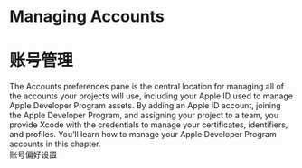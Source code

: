 # Managing Accounts  
# 账号管理

The Accounts preferences pane is the central location for managing all of the accounts your projects will use, including your Apple ID used to manage Apple Developer Program assets. By adding an Apple ID account, joining the Apple Developer Program, and assigning your project to a team, you provide Xcode with the credentials to manage your certificates, identifiers, and profiles. You’ll learn how to manage your Apple Developer Program accounts in this chapter.    
账号偏好设置
